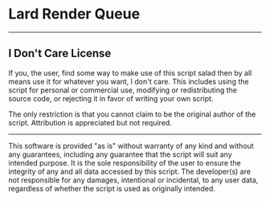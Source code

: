 # Lard Render Queue

---

## I Don't Care License

If you, the user, find some way to make use of this script salad then by all means use it for whatever you want, I don't care. This includes using the script for personal or commercial use, modifying or redistributing the source code, or rejecting it in favor of writing your own script.

The only restriction is that you cannot claim to be the original author of the script. Attribution is appreciated but not required.

---

This software is provided "as is" without warranty of any kind and without any guarantees, including any guarantee that the script will suit any intended purpose. It is the sole responsibility of the user to ensure the integrity of any and all data accessed by this script. The developer(s) are not responsible for any damages, intentional or incidental, to any user data, regardless of whether the script is used as originally intended.
